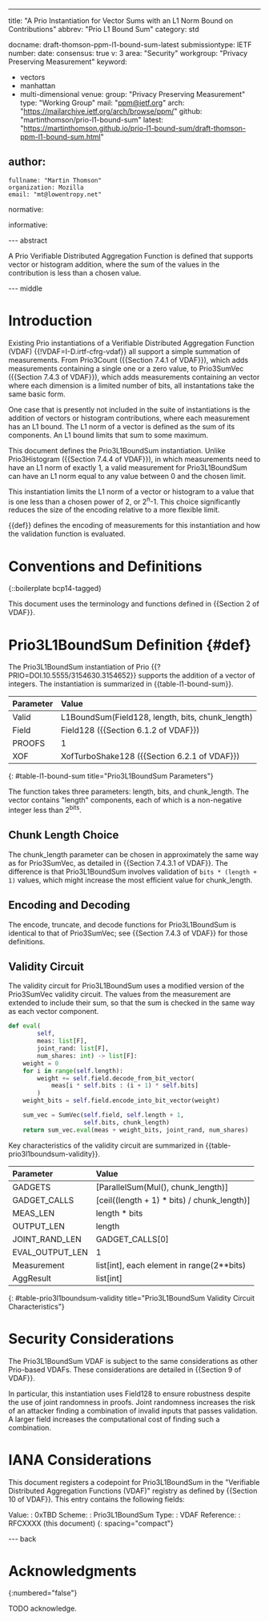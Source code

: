---
title: "A Prio Instantiation for Vector Sums with an L1 Norm Bound on Contributions"
abbrev: "Prio L1 Bound Sum"
category: std

docname: draft-thomson-ppm-l1-bound-sum-latest
submissiontype: IETF
number:
date:
consensus: true
v: 3
area: "Security"
workgroup: "Privacy Preserving Measurement"
keyword:
 - vectors
 - manhattan
 - multi-dimensional
venue:
  group: "Privacy Preserving Measurement"
  type: "Working Group"
  mail: "ppm@ietf.org"
  arch: "https://mailarchive.ietf.org/arch/browse/ppm/"
  github: "martinthomson/prio-l1-bound-sum"
  latest: "https://martinthomson.github.io/prio-l1-bound-sum/draft-thomson-ppm-l1-bound-sum.html"

author:
 -
    fullname: "Martin Thomson"
    organization: Mozilla
    email: "mt@lowentropy.net"

normative:

informative:


--- abstract

A Prio Verifiable Distributed Aggregation Function is defined that supports vector or histogram addition,
where the sum of the values in the contribution is less than a chosen value.


--- middle

# Introduction

Existing Prio instantiations of a Verifiable Distributed Aggregation Function (VDAF)
{{!VDAF=I-D.irtf-cfrg-vdaf}}
all support a simple summation of measurements.
From Prio3Count ({{Section 7.4.1 of VDAF}}),
which adds measurements containing a single one or a zero value,
to Prio3SumVec ({{Section 7.4.3 of VDAF}}),
which adds measurements containing an vector where each dimension is a limited number of bits,
all instantations take the same basic form.

One case that is presently not included in the suite of instantiations
is the addition of vectors or histogram contributions,
where each measurement has an L1 bound.
The L1 norm of a vector is defined as the sum of its components.
An L1 bound limits that sum to some maximum.

This document defines the Prio3L1BoundSum instantiation.
Unlike Prio3Histogram ({{Section 7.4.4 of VDAF}}),
in which measurements need to have an L1 norm of exactly 1,
a valid measurement for Prio3L1BoundSum can have an L1 norm equal to any value
between 0 and the chosen limit.

This instantiation limits the L1 norm of a vector or histogram
to a value that is one less than a chosen power of 2,
or 2<sup>n</sup>-1.
This choice significantly reduces the size of the encoding
relative to a more flexible limit.

{{def}} defines the encoding of measurements for this instantiation
and how the validation function is evaluated.


# Conventions and Definitions

{::boilerplate bcp14-tagged}

This document uses the terminology and functions defined in {{Section 2 of VDAF}}.


# Prio3L1BoundSum Definition {#def}

The Prio3L1BoundSum instantiation of Prio {{?PRIO=DOI.10.5555/3154630.3154652}}
supports the addition of a vector of integers.
The instantiation is summarized in {{table-l1-bound-sum}}.

| Parameter | Value |
|:-|:-|
| Valid | L1BoundSum(Field128, length, bits, chunk_length) |
| Field | Field128 ({{Section 6.1.2 of VDAF}}) |
| PROOFS | 1 |
| XOF | XofTurboShake128 ({{Section 6.2.1 of VDAF}}) |
{: #table-l1-bound-sum title="Prio3L1BoundSum Parameters"}

The function takes three parameters:
length, bits, and chunk_length.
The vector contains "length" components,
each of which is a non-negative integer less than 2<sup>bits</sup>.

## Chunk Length Choice

The chunk_length parameter can be chosen
in approximately the same way as for Prio3SumVec,
as detailed in {{Section 7.4.3.1 of VDAF}}.
The difference is that Prio3L1BoundSum involves validation of
`bits * (length + 1)` values,
which might increase the most efficient value for chunk_length.


## Encoding and Decoding

The encode, truncate, and decode functions for Prio3L1BoundSum is identical to that of Prio3SumVec;
see {{Section 7.4.3 of VDAF}} for those definitions.


## Validity Circuit

The validity circuit for Prio3L1BoundSum uses a modified version of the Prio3SumVec validity circuit.
The values from the measurement are extended to include their sum,
so that the sum is checked in the same way as each vector component.

~~~ python
def eval(
        self,
        meas: list[F],
        joint_rand: list[F],
        num_shares: int) -> list[F]:
    weight = 0
    for i in range(self.length):
        weight += self.field.decode_from_bit_vector(
            meas[i * self.bits : (i + 1) * self.bits]
        )
    weight_bits = self.field.encode_into_bit_vector(weight)

    sum_vec = SumVec(self.field, self.length + 1,
                     self.bits, chunk_length)
    return sum_vec.eval(meas + weight_bits, joint_rand, num_shares)
~~~

Key characteristics of the validity circuit
are summarized in {{table-prio3l1boundsum-validity}}.

| Parameter | Value |
|:-|:-|
| GADGETS | \[ParallelSum(Mul(), chunk_length)] |
| GADGET_CALLS | \[ceil((length + 1) * bits) / chunk_length)] |
| MEAS_LEN | length * bits |
| OUTPUT_LEN | length |
| JOINT_RAND_LEN | GADGET_CALLS\[0] |
| EVAL_OUTPUT_LEN | 1 |
| Measurement | list\[int], each element in range(2**bits) |
| AggResult | list\[int] |
{: #table-prio3l1boundsum-validity title="Prio3L1BoundSum Validity Circuit Characteristics"}


# Security Considerations

The Prio3L1BoundSum VDAF is subject to the same considerations as other Prio-based VDAFs.
These considerations are detailed in {{Section 9 of VDAF}}.

In particular, this instantiation uses Field128 to ensure robustness
despite the use of joint randomness in proofs.
Joint randomness increases the risk of an attacker finding
a combination of invalid inputs that passes validation.
A larger field increases the computational cost
of finding such a combination.


# IANA Considerations

This document registers a codepoint for Prio3L1BoundSum
in the "Verifiable Distributed Aggregation Functions (VDAF)" registry
as defined by {{Section 10 of VDAF}}.
This entry contains the following fields:

Value:
: 0xTBD
Scheme:
: Prio3L1BoundSum
Type:
: VDAF
Reference:
: RFCXXXX (this document)
{: spacing="compact"}


--- back

# Acknowledgments
{:numbered="false"}

TODO acknowledge.
